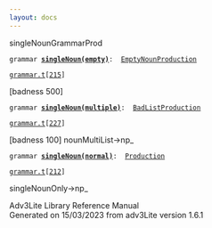 ```yaml
---
layout: docs
---
```

<span class="title">singleNoun</span><span class="type">GrammarProd</span>

`grammar `**[`singleNoun(empty)`](../object/singleNoun(empty).html)**` :   `[`EmptyNounProduction`](../object/EmptyNounProduction.html)

[`grammar.t`](../file/grammar.t.html)`[`[`215`](../source/grammar.t.html#215)`]`

<div class="gramrule">

\[badness 500\]

</div>

`grammar `**[`singleNoun(multiple)`](../object/singleNoun(multiple).html)**` :   `[`BadListProduction`](../object/BadListProduction.html)

[`grammar.t`](../file/grammar.t.html)`[`[`227`](../source/grammar.t.html#227)`]`

<div class="gramrule">

\[badness 100\] nounMultiList-\>np\_  

</div>

`grammar `**[`singleNoun(normal)`](../object/singleNoun(normal).html)**` :   `[`Production`](../object/Production.html)

[`grammar.t`](../file/grammar.t.html)`[`[`212`](../source/grammar.t.html#212)`]`

<div class="gramrule">

singleNounOnly-\>np\_

</div>

<div class="ftr">

Adv3Lite Library Reference Manual  
Generated on 15/03/2023 from adv3Lite version 1.6.1

</div>
